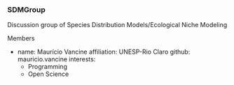 ### SDMGroup

Discussion group of Species Distribution Models/Ecological Niche Modeling

Members
- name: Maurício Vancine
  affiliation: UNESP-Rio Claro
  github: mauricio.vancine
  interests:
    - Programming
    - Open Science
